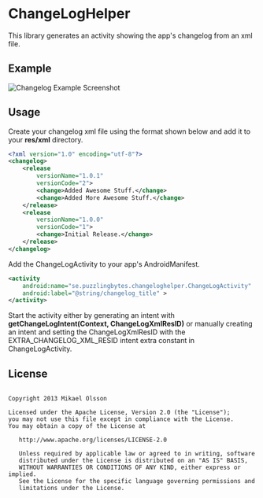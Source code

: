ChangeLogHelper
===============
This library generates an activity showing the app's changelog from an xml file.

Example
------
![Changelog Example Screenshot][1]


Usage
-----
Create your changelog xml file using the format shown below and add it to your **res/xml** directory.

```xml
<?xml version="1.0" encoding="utf-8"?>
<changelog>
    <release
        versionName="1.0.1"
        versionCode="2">
        <change>Added Awesome Stuff.</change>
        <change>Added More Awesome Stuff.</change>
    </release>
    <release
        versionName="1.0.0"
        versionCode="1">
        <change>Initial Release.</change>
    </release>
</changelog>
```

Add the ChangeLogActivity to your app's AndroidManifest.

```xml
<activity
    android:name="se.puzzlingbytes.changeloghelper.ChangeLogActivity"
    android:label="@string/changelog_title" >
</activity>
```

Start the activity either by generating an intent with **getChangeLogIntent(Context, ChangeLogXmlResID)** or manually creating an intent and setting the ChangeLogXmlResID with the EXTRA_CHANGELOG_XML_RESID intent extra constant in ChangeLogActivity.

License
-------
<pre><code>
Copyright 2013 Mikael Olsson

Licensed under the Apache License, Version 2.0 (the "License");
you may not use this file except in compliance with the License.
You may obtain a copy of the License at

   http://www.apache.org/licenses/LICENSE-2.0

   Unless required by applicable law or agreed to in writing, software
   distributed under the License is distributed on an "AS IS" BASIS,
   WITHOUT WARRANTIES OR CONDITIONS OF ANY KIND, either express or implied.
   See the License for the specific language governing permissions and
   limitations under the License.
</code></pre>

[1]: https://raw.github.com/exoit/ChangeLogHelper/master/sample/changelog.png
